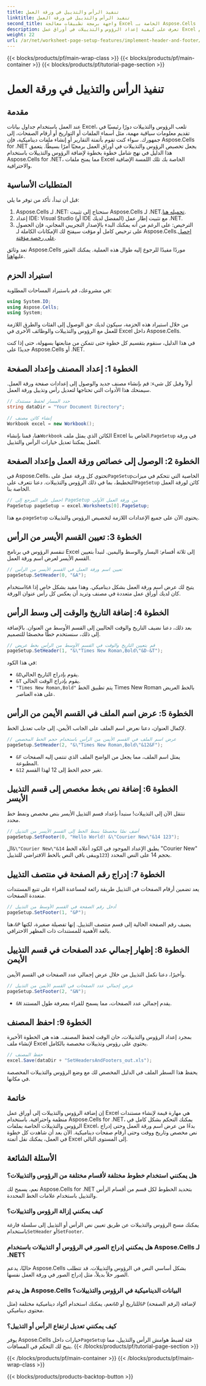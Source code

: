 ```yaml
---
title: تنفيذ الرأس والتذييل في ورقة العمل
linktitle: تنفيذ الرأس والتذييل في ورقة العمل
second_title: واجهة برمجة تطبيقات معالجة Excel الخاصة بـ Aspose.Cells .NET
description: تعرف على كيفية إعداد الرؤوس والتذييلات في أوراق عمل Excel باستخدام Aspose.Cells for .NET من خلال برنامج تعليمي خطوة بخطوة وأمثلة عملية ونصائح مفيدة.
weight: 22
url: /ar/net/worksheet-page-setup-features/implement-header-and-footer/
---
```


{{< blocks/products/pf/main-wrap-class >}}
{{< blocks/products/pf/main-container >}}
{{< blocks/products/pf/tutorial-page-section >}}

# تنفيذ الرأس والتذييل في ورقة العمل

## مقدمة

عند العمل باستخدام جداول بيانات Excel، تلعب الرؤوس والتذييلات دورًا رئيسيًا في تقديم معلومات سياقية مهمة، مثل أسماء الملفات أو التواريخ أو أرقام الصفحات، إلى جمهورك. سواء كنت تقوم بأتمتة التقارير أو إنشاء ملفات ديناميكية، فإن Aspose.Cells for .NET يجعل تخصيص الرؤوس والتذييلات في أوراق العمل برمجيًا أمرًا بسيطًا. يتعمق هذا الدليل في نهج شامل خطوة بخطوة لإضافة الرؤوس والتذييلات باستخدام Aspose.Cells for .NET، مما يمنح ملفات Excel الخاصة بك تلك اللمسة الإضافية والاحترافية.

## المتطلبات الأساسية

قبل أن تبدأ، تأكد من توفر ما يلي:

1.  Aspose.Cells لـ .NET: ستحتاج إلى تثبيت Aspose.Cells لـ .NET.[تحميله هنا](https://releases.aspose.com/cells/net/).
2. إعداد IDE: Visual Studio (أو IDE المفضل لديك) مع تثبيت إطار عمل .NET.
3.  الترخيص: على الرغم من أنه يمكنك البدء بالإصدار التجريبي المجاني، فإن الحصول على ترخيص كامل أو مؤقت سيفتح لك الإمكانات الكاملة لـ Aspose.Cells.[احصل على رخصة مؤقتة](https://purchase.aspose.com/temporary-license/).

تعد وثائق Aspose.Cells موردًا مفيدًا للرجوع إليه طوال هذه العملية. يمكنك العثور عليها[هنا](https://reference.aspose.com/cells/net/).

## استيراد الحزم

في مشروعك، قم باستيراد المساحات المطلوبة:

```csharp
using System.IO;
using Aspose.Cells;
using System;
```

من خلال استيراد هذه الحزمة، سيكون لديك حق الوصول إلى الفئات والطرق اللازمة للعمل مع الرؤوس والتذييلات والوظائف الأخرى في Excel داخل Aspose.Cells.

في هذا الدليل، سنقوم بتقسيم كل خطوة حتى تتمكن من متابعتها بسهولة، حتى إذا كنت جديدًا على Aspose.Cells أو .NET.

## الخطوة 1: إعداد المصنف وإعداد الصفحة

أولاً وقبل كل شيء: قم بإنشاء مصنف جديد والوصول إلى إعدادات صفحة ورقة العمل. سيمنحك هذا الأدوات التي تحتاجها لتعديل رأس وتذييل ورقة العمل.

```csharp
// حدد المسار لحفظ مستندك
string dataDir = "Your Document Directory";

// إنشاء كائن مصنف
Workbook excel = new Workbook();
```

 هنا، قمنا بإنشاء`Workbook` الكائن الذي يمثل ملف Excel الخاص بنا.`PageSetup` في ورقة العمل يمكننا تعديل خيارات الرأس والتذييل.


## الخطوة 2: الوصول إلى خصائص ورقة العمل وإعداد الصفحة

 في Aspose.Cells، تحتوي كل ورقة عمل على`PageSetup`الخاصية التي تتحكم في ميزات التخطيط، بما في ذلك الرؤوس والتذييلات. دعنا نتعرف على`PageSetup` كائن لورقة العمل الخاصة بنا.

```csharp
// احصل على المرجع إلى PageSetup من ورقة العمل الأولى
PageSetup pageSetup = excel.Worksheets[0].PageSetup;
```

 مع هذا،`pageSetup` يحتوي الآن على جميع الإعدادات اللازمة لتخصيص الرؤوس والتذييلات.


## الخطوة 3: تعيين القسم الأيسر من الرأس

تنقسم الرؤوس في برنامج Excel إلى ثلاثة أقسام: اليسار والوسط واليمين. لنبدأ بتعيين القسم الأيسر لعرض اسم ورقة العمل.

```csharp
// تعيين اسم ورقة العمل في القسم الأيسر من الرأس
pageSetup.SetHeader(0, "&A");
```

 استخدام`&A` يتيح لك عرض اسم ورقة العمل بشكل ديناميكي. وهذا مفيد بشكل خاص إذا كان لديك أوراق عمل متعددة في مصنف وتريد أن يعكس كل رأس عنوان الورقة.


## الخطوة 4: إضافة التاريخ والوقت إلى وسط الرأس

بعد ذلك، دعنا نضيف التاريخ والوقت الحاليين إلى القسم الأوسط من العنوان. بالإضافة إلى ذلك، سنستخدم خطًا مخصصًا للتصميم.

```csharp
// قم بتعيين التاريخ والوقت في القسم الأوسط من الرأس بخط عريض
pageSetup.SetHeader(1, "&\"Times New Roman,Bold\"&D-&T");
```

في هذا الكود:
- `&D`يقوم بإدراج التاريخ الحالي.
- `&T` يقوم بإدراج الوقت الحالي.
- `"Times New Roman,Bold"` يتم تطبيق الخط Times New Roman بالخط العريض على هذه العناصر.


## الخطوة 5: عرض اسم الملف في القسم الأيمن من الرأس

لإكمال العنوان، دعنا نعرض اسم الملف على الجانب الأيمن، إلى جانب تعديل الخط.

```csharp
// عرض اسم الملف في القسم الأيمن من الرأس باستخدام حجم الخط المخصص
pageSetup.SetHeader(2, "&\"Times New Roman,Bold\"&12&F");
```

- `&F` يمثل اسم الملف، مما يجعل من الواضح الملف الذي تنتمي إليه الصفحات المطبوعة.
- `&12` تغير حجم الخط إلى 12 لهذا القسم.


## الخطوة 6: إضافة نص بخط مخصص إلى قسم التذييل الأيسر

ننتقل الآن إلى التذييلات! سنبدأ بإعداد قسم التذييل الأيسر بنص مخصص ونمط خط محدد.

```csharp
// أضف نصًا مخصصًا بنمط الخط إلى القسم الأيسر من التذييل
pageSetup.SetFooter(0, "Hello World! &\"Courier New\"&14 123");
```

 ال`&\"Courier New\"&14` يطبق الإعداد الموجود في الكود أعلاه الخط "Courier New" بحجم 14 على النص المحدد (`123`ويبقى باقي النص بالخط الافتراضي للتذييل.


## الخطوة 7: إدراج رقم الصفحة في منتصف التذييل

يعد تضمين أرقام الصفحات في التذييل طريقة رائعة لمساعدة القراء على تتبع المستندات متعددة الصفحات.

```csharp
// أدخل رقم الصفحة في القسم الأوسط من التذييل
pageSetup.SetFooter(1, "&P");
```

 هنا،`&P` يضيف رقم الصفحة الحالية إلى قسم منتصف التذييل. إنها تفصيلة صغيرة، لكنها بالغة الأهمية للمستندات ذات المظهر الاحترافي.


## الخطوة 8: إظهار إجمالي عدد الصفحات في قسم التذييل الأيمن

وأخيرًا، دعنا نكمل التذييل من خلال عرض إجمالي عدد الصفحات في القسم الأيمن.

```csharp
// عرض إجمالي عدد الصفحات في القسم الأيمن من التذييل
pageSetup.SetFooter(2, "&N");
```

- `&N` يقدم إجمالي عدد الصفحات، مما يسمح للقراء بمعرفة طول المستند.


## الخطوة 9: احفظ المصنف

بمجرد إعداد الرؤوس والتذييلات، حان الوقت لحفظ المصنف. هذه هي الخطوة الأخيرة لإنشاء ملف Excel يحتوي على رؤوس وتذييلات مخصصة بالكامل.

```csharp
// حفظ المصنف
excel.Save(dataDir + "SetHeadersAndFooters_out.xls");
```

يحفظ هذا السطر الملف في الدليل المخصص لك مع وضع الرؤوس والتذييلات المخصصة في مكانها.


## خاتمة

إن إضافة الرؤوس والتذييلات إلى أوراق عمل Excel هي مهارة قيمة لإنشاء مستندات منظمة واحترافية. باستخدام Aspose.Cells for .NET، يمكنك التحكم بشكل كامل في الرؤوس والتذييلات الخاصة بملفات Excel، بدءًا من عرض اسم ورقة العمل وحتى إدراج نص مخصص وتاريخ ووقت وحتى أرقام صفحات ديناميكية. الآن بعد أن شاهدت كل خطوة في العمل، يمكنك نقل أتمتة Excel إلى المستوى التالي.

## الأسئلة الشائعة

### هل يمكنني استخدام خطوط مختلفة لأقسام مختلفة من الرؤوس والتذييلات؟  
نعم، يسمح لك Aspose.Cells for .NET بتحديد الخطوط لكل قسم من أقسام الرأس والتذييل باستخدام علامات الخط المحددة.

### كيف يمكنني إزالة الرؤوس والتذييلات؟  
 يمكنك مسح الرؤوس والتذييلات عن طريق تعيين نص الرأس أو التذييل إلى سلسلة فارغة باستخدام`SetHeader` أو`SetFooter`.

### هل يمكنني إدراج الصور في الرؤوس أو التذييلات باستخدام Aspose.Cells لـ .NET؟  
حاليًا، يدعم Aspose.Cells بشكل أساسي النص في الرؤوس والتذييلات. قد تتطلب الصور حلاً بديلاً، مثل إدراج الصور في ورقة العمل نفسها.

### هل يدعم Aspose.Cells البيانات الديناميكية في الرؤوس والتذييلات؟  
 نعم، يمكنك استخدام أكواد ديناميكية مختلفة (مثل`&D` للتاريخ أو`&P` (لرقم الصفحة) لإضافة محتوى ديناميكي.

### كيف يمكنني تعديل ارتفاع الرأس أو التذييل؟  
 يوفر Aspose.Cells خيارات داخل`PageSetup` فئة لضبط هوامش الرأس والتذييل، مما يتيح لك التحكم في المسافات.
{{< /blocks/products/pf/tutorial-page-section >}}

{{< /blocks/products/pf/main-container >}}
{{< /blocks/products/pf/main-wrap-class >}}

{{< blocks/products/products-backtop-button >}}
